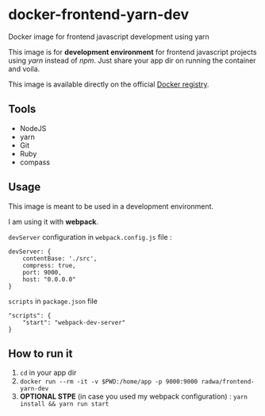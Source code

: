 # docker-frontend-yarn-dev
 Docker image for frontend javascript development using yarn

This image is for **development environment** for frontend javascript projects using *yarn* instead of *npm*.
Just share your app dir on running the container and voila.

This image is available directly on the official [Docker registry](https://hub.docker.com/r/radwa/frontend-yarn-dev/).

Tools
--------
- NodeJS
- yarn
- Git
- Ruby
- compass  

Usage
-----
This image is meant to be used in a development environment.

I am using it with **webpack**.

`devServer` configuration in `webpack.config.js` file : 
```
devServer: {
    contentBase: './src',
    compress: true,
    port: 9000,
    host: "0.0.0.0"
}
```
`scripts` in `package.json` file 
```
"scripts": {
    "start": "webpack-dev-server"
}
```

How to run it
----
1. `cd` in your app dir 
2. `docker run --rm -it -v $PWD:/home/app -p 9000:9000 radwa/frontend-yarn-dev`
1. **OPTIONAL STPE** (in case you used my webpack configuration) : `yarn install && yarn run start` 